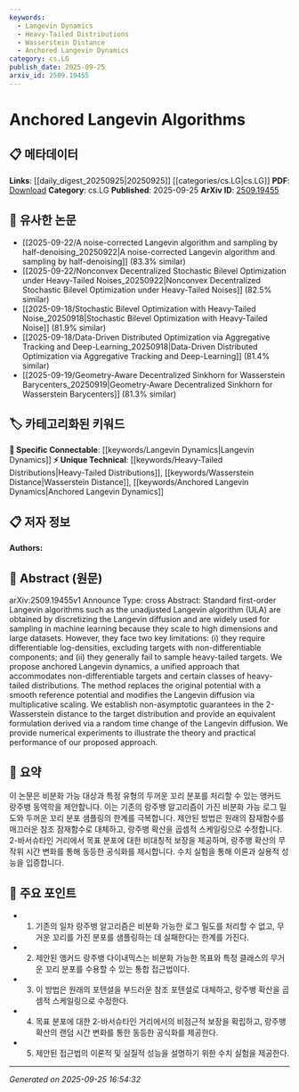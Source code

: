 ```yaml
---
keywords:
  - Langevin Dynamics
  - Heavy-Tailed Distributions
  - Wasserstein Distance
  - Anchored Langevin Dynamics
category: cs.LG
publish_date: 2025-09-25
arxiv_id: 2509.19455
---
```


<!-- KEYWORD_LINKING_METADATA:
{
  "processed_timestamp": "2025-09-25T16:54:32.057964",
  "vocabulary_version": "1.0",
  "selected_keywords": [
    "Langevin Dynamics",
    "Heavy-Tailed Distributions",
    "Wasserstein Distance",
    "Anchored Langevin Dynamics"
  ],
  "rejected_keywords": [],
  "similarity_scores": {
    "Langevin Dynamics": 0.82,
    "Heavy-Tailed Distributions": 0.71,
    "Wasserstein Distance": 0.77,
    "Anchored Langevin Dynamics": 0.79
  },
  "extraction_method": "AI_prompt_based",
  "budget_applied": true,
  "candidates_json": {
    "candidates": [
      {
        "surface": "Langevin diffusion",
        "canonical": "Langevin Dynamics",
        "aliases": [
          "Langevin process"
        ],
        "category": "specific_connectable",
        "rationale": "Langevin Dynamics is a foundational concept in stochastic processes and is crucial for linking to related sampling methods in machine learning.",
        "novelty_score": 0.45,
        "connectivity_score": 0.87,
        "specificity_score": 0.78,
        "link_intent_score": 0.82
      },
      {
        "surface": "heavy-tailed distributions",
        "canonical": "Heavy-Tailed Distributions",
        "aliases": [
          "heavy tails"
        ],
        "category": "unique_technical",
        "rationale": "Understanding heavy-tailed distributions is essential for advanced statistical modeling and links to specialized probabilistic methods.",
        "novelty_score": 0.65,
        "connectivity_score": 0.68,
        "specificity_score": 0.81,
        "link_intent_score": 0.71
      },
      {
        "surface": "2-Wasserstein distance",
        "canonical": "Wasserstein Distance",
        "aliases": [
          "Earth Mover's Distance"
        ],
        "category": "unique_technical",
        "rationale": "The Wasserstein Distance is a key metric in optimal transport theory, facilitating connections to various applications in machine learning.",
        "novelty_score": 0.72,
        "connectivity_score": 0.75,
        "specificity_score": 0.79,
        "link_intent_score": 0.77
      },
      {
        "surface": "anchored Langevin dynamics",
        "canonical": "Anchored Langevin Dynamics",
        "aliases": [
          "anchored Langevin"
        ],
        "category": "unique_technical",
        "rationale": "This novel approach addresses limitations in traditional Langevin methods, offering a new perspective for sampling non-differentiable and heavy-tailed targets.",
        "novelty_score": 0.88,
        "connectivity_score": 0.65,
        "specificity_score": 0.85,
        "link_intent_score": 0.79
      }
    ],
    "ban_list_suggestions": [
      "method",
      "performance",
      "experiment"
    ]
  },
  "decisions": [
    {
      "candidate_surface": "Langevin diffusion",
      "resolved_canonical": "Langevin Dynamics",
      "decision": "linked",
      "scores": {
        "novelty": 0.45,
        "connectivity": 0.87,
        "specificity": 0.78,
        "link_intent": 0.82
      }
    },
    {
      "candidate_surface": "heavy-tailed distributions",
      "resolved_canonical": "Heavy-Tailed Distributions",
      "decision": "linked",
      "scores": {
        "novelty": 0.65,
        "connectivity": 0.68,
        "specificity": 0.81,
        "link_intent": 0.71
      }
    },
    {
      "candidate_surface": "2-Wasserstein distance",
      "resolved_canonical": "Wasserstein Distance",
      "decision": "linked",
      "scores": {
        "novelty": 0.72,
        "connectivity": 0.75,
        "specificity": 0.79,
        "link_intent": 0.77
      }
    },
    {
      "candidate_surface": "anchored Langevin dynamics",
      "resolved_canonical": "Anchored Langevin Dynamics",
      "decision": "linked",
      "scores": {
        "novelty": 0.88,
        "connectivity": 0.65,
        "specificity": 0.85,
        "link_intent": 0.79
      }
    }
  ]
}
-->

# Anchored Langevin Algorithms

## 📋 메타데이터

**Links**: [[daily_digest_20250925|20250925]] [[categories/cs.LG|cs.LG]]
**PDF**: [Download](https://arxiv.org/pdf/2509.19455.pdf)
**Category**: cs.LG
**Published**: 2025-09-25
**ArXiv ID**: [2509.19455](https://arxiv.org/abs/2509.19455)

## 🔗 유사한 논문
- [[2025-09-22/A noise-corrected Langevin algorithm and sampling by half-denoising_20250922|A noise-corrected Langevin algorithm and sampling by half-denoising]] (83.3% similar)
- [[2025-09-22/Nonconvex Decentralized Stochastic Bilevel Optimization under Heavy-Tailed Noises_20250922|Nonconvex Decentralized Stochastic Bilevel Optimization under Heavy-Tailed Noises]] (82.5% similar)
- [[2025-09-18/Stochastic Bilevel Optimization with Heavy-Tailed Noise_20250918|Stochastic Bilevel Optimization with Heavy-Tailed Noise]] (81.9% similar)
- [[2025-09-18/Data-Driven Distributed Optimization via Aggregative Tracking and Deep-Learning_20250918|Data-Driven Distributed Optimization via Aggregative Tracking and Deep-Learning]] (81.4% similar)
- [[2025-09-19/Geometry-Aware Decentralized Sinkhorn for Wasserstein Barycenters_20250919|Geometry-Aware Decentralized Sinkhorn for Wasserstein Barycenters]] (81.3% similar)

## 🏷️ 카테고리화된 키워드
**🔗 Specific Connectable**: [[keywords/Langevin Dynamics|Langevin Dynamics]]
**⚡ Unique Technical**: [[keywords/Heavy-Tailed Distributions|Heavy-Tailed Distributions]], [[keywords/Wasserstein Distance|Wasserstein Distance]], [[keywords/Anchored Langevin Dynamics|Anchored Langevin Dynamics]]

## 📋 저자 정보

**Authors:** 

## 📄 Abstract (원문)

arXiv:2509.19455v1 Announce Type: cross 
Abstract: Standard first-order Langevin algorithms such as the unadjusted Langevin algorithm (ULA) are obtained by discretizing the Langevin diffusion and are widely used for sampling in machine learning because they scale to high dimensions and large datasets. However, they face two key limitations: (i) they require differentiable log-densities, excluding targets with non-differentiable components; and (ii) they generally fail to sample heavy-tailed targets. We propose anchored Langevin dynamics, a unified approach that accommodates non-differentiable targets and certain classes of heavy-tailed distributions. The method replaces the original potential with a smooth reference potential and modifies the Langevin diffusion via multiplicative scaling. We establish non-asymptotic guarantees in the 2-Wasserstein distance to the target distribution and provide an equivalent formulation derived via a random time change of the Langevin diffusion. We provide numerical experiments to illustrate the theory and practical performance of our proposed approach.

## 📝 요약

이 논문은 비분화 가능 대상과 특정 유형의 두꺼운 꼬리 분포를 처리할 수 있는 앵커드 랑주뱅 동역학을 제안합니다. 이는 기존의 랑주뱅 알고리즘이 가진 비분화 가능 로그 밀도와 두꺼운 꼬리 분포 샘플링의 한계를 극복합니다. 제안된 방법은 원래의 잠재함수를 매끄러운 참조 잠재함수로 대체하고, 랑주뱅 확산을 곱셈적 스케일링으로 수정합니다. 2-바서슈타인 거리에서 목표 분포에 대한 비대칭적 보장을 제공하며, 랑주뱅 확산의 무작위 시간 변화를 통해 동등한 공식화를 제시합니다. 수치 실험을 통해 이론과 실용적 성능을 입증합니다.

## 🎯 주요 포인트

- 1. 기존의 일차 랑주뱅 알고리즘은 비분화 가능한 로그 밀도를 처리할 수 없고, 무거운 꼬리를 가진 분포를 샘플링하는 데 실패한다는 한계를 가진다.
- 2. 제안된 앵커드 랑주뱅 다이내믹스는 비분화 가능한 목표와 특정 클래스의 무거운 꼬리 분포를 수용할 수 있는 통합 접근법이다.
- 3. 이 방법은 원래의 포텐셜을 부드러운 참조 포텐셜로 대체하고, 랑주뱅 확산을 곱셈적 스케일링으로 수정한다.
- 4. 목표 분포에 대한 2-바서슈타인 거리에서의 비점근적 보장을 확립하고, 랑주뱅 확산의 랜덤 시간 변화를 통한 동등한 공식화를 제공한다.
- 5. 제안된 접근법의 이론적 및 실질적 성능을 설명하기 위한 수치 실험을 제공한다.


---

*Generated on 2025-09-25 16:54:32*